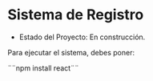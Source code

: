 <h1> Sistema de Registro</h1>

- Estado del Proyecto: En construcción.

Para ejecutar el sistema, debes poner: 

¨¨npm install react¨¨
